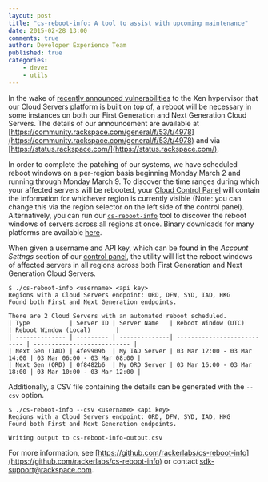```yaml
---
layout: post
title: "cs-reboot-info: A tool to assist with upcoming maintenance"
date: 2015-02-28 13:00
comments: true
author: Developer Experience Team
published: true
categories:
    - devex
    - utils
---
```


In the wake of
[recently announced vulnerabilities](http://xenbits.xen.org/xsa/) to the
Xen hypervisor that our Cloud Servers platform is built on top of, a reboot
will be necessary in some instances on both our First Generation and Next
Generation Cloud Servers. The details of our announcement are available at
[https://community.rackspace.com/general/f/53/t/4978](https://community.rackspace.com/general/f/53/t/4978) and via
[https://status.rackspace.com/](https://status.rackspace.com/).

In order to complete the patching of our systems, we have scheduled
reboot windows on a per-region basis beginning Monday March 2 and running
through Monday March 9. To discover the time ranges during which your
affected servers will be rebooted, your
[Cloud Control Panel](https://mycloud.rackspace.com/) will contain the
information for whichever region is currently visible (Note: you can change
this via the region selector on the left side of the control panel).
Alternatively, you can run our
[`cs-reboot-info`](https://github.com/rackerlabs/cs-reboot-info)
tool to discover the reboot windows of servers across all regions at once.
Binary downloads for many platforms are available
[here](https://github.com/rackerlabs/cs-reboot-info/#installation---binaries).

<!-- more -->

When given a username and API key, which can be found in the *Account Settngs*
section of our [control panel](https://mycloud.rackspace.com/), the utility
will list the reboot windows of affected servers in all regions across both
First Generation and Next Generation Cloud Servers.

    $ ./cs-reboot-info <username> <api key>
    Regions with a Cloud Servers endpoint: ORD, DFW, SYD, IAD, HKG
    Found both First and Next Generation endpoints.

    There are 2 Cloud Servers with an automated reboot scheduled.
    | Type           | Server ID | Server Name   | Reboot Window (UTC)         | Reboot Window (Local)       |
    | -------------- | --------- | --------------| --------------------------- | --------------------------- |
    | Next Gen (IAD) | 4fe9909b  | My IAD Server | 03 Mar 12:00 - 03 Mar 14:00 | 03 Mar 06:00 - 03 Mar 08:00 |
    | Next Gen (ORD) | 0f8482b6  | My ORD Server | 03 Mar 16:00 - 03 Mar 18:00 | 03 Mar 10:00 - 03 Mar 12:00 |

Additionally, a CSV file containing the details can be generated with
the `--csv` option.

    $ ./cs-reboot-info --csv <username> <api key>
    Regions with a Cloud Servers endpoint: ORD, DFW, SYD, IAD, HKG
    Found both First and Next Generation endpoints.

    Writing output to cs-reboot-info-output.csv

For more information, see
[https://github.com/rackerlabs/cs-reboot-info](https://github.com/rackerlabs/cs-reboot-info)
or contact
[sdk-support@rackspace.com](mailto:sdk-support@rackspace.com?subject=cs-reboot-info).
